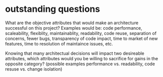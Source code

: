 # outstanding questions

What are the objective attributes that would make an architecture successful on this project?
Examples would be: code performance, scaleability, flexiblity, maintainablity, readability, code reuse, separation of concerns, fewer bugs, transparency of code impact, time to market of new features, time to resolution of maintaince issues, etc.

Knowing that many architectual decisions will impact two desireable attributes, which attributes would you be willing to sacrifice for gains in the opposite category?  (possible examples performance vs. readability, code resuse vs. change isolation)

